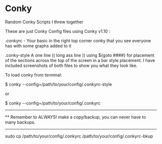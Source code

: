# Conky
Random Conky Scripts I threw together

These are just Conky Config files using Conky v1.10 :

.conkyrc -      Your basic in the right top corner conky that you see everyone has with some graphs added to it

.conky-style    A one line (( long ass line )) using ${goto ####} for placement of the sections across the top of the screen
                in a bar style placement. I have included screenshots of both files to show you what they look like.
                

To load conky from terminal:

$ conky --config=/path/to/your/config/.conkyrc-style 

or

$ conky --config=/path/to/your/config/.conkyrc

*******************************************************************************
** Remember to ALWAYS! make a copy/backup, you can never have to many backups.
*******************************************************************************

sudo cp /path/to/your/config/.conkyrc /path/to/your/config/.conkyrc-bkup

                



